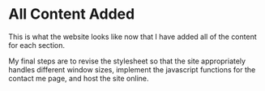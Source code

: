 # All Content Added
This is what the website looks like now that I have added all of the content for each section. 

My final steps are to revise the stylesheet so that the site appropriately handles different window sizes, implement the javascript functions for the contact me page, and host the site online.
